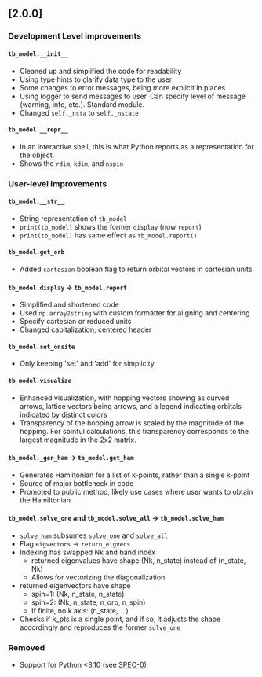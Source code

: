 ## [2.0.0]

### Development Level improvements

#### `tb_model.__init__`
- Cleaned up and simplified the code for readability
- Using type hints to clarify data type to the user
- Some changes to error messages, being more explicit in places
- Using logger to send messages to user. Can specify level of message (warning, info, etc.). Standard module.
- Changed `self._nsta` to `self._nstate`

#### `tb_model.__repr__`
- In an interactive shell, this is what Python reports as a representation for the object.
- Shows the `rdim`, `kdim`, and `nspin`

### User-level improvements

#### `tb_model.__str__`
- String representation of `tb_model`
- `print(tb_model)` shows the former `display` (now `report`)
- `print(tb_model)` has same effect as `tb_model.report()`
#### `tb_model.get_orb`
- Added `cartesian` boolean flag to return orbital vectors in cartesian units
#### `tb_model.display` -> `tb_model.report` 
- Simplified and shortened code
- Used `np.array2string` with custom formatter for aligning and centering
- Specify cartesian or reduced units
- Changed capitalization, centered header
#### `tb_model.set_onsite`
- Only keeping 'set' and 'add' for simplicity
#### `tb_model.visualize`
- Enhanced visualization, with hopping vectors showing as curved arrows, lattice vectors being arrows, and a legend indicating orbitals indicated by distinct colors
- Transparency of the hopping arrow is scaled by the magnitude of the hopping. For spinful calculations, this transparency corresponds to the largest magnitude in the 2x2 matrix.
#### `tb_model._gen_ham` -> `tb_model.get_ham`
- Generates Hamiltonian for a list of k-points, rather than a single k-point
- Source of major bottleneck in code
- Promoted to public method, likely use cases where user wants to obtain the Hamiltonian 
#### `tb_model.solve_one` and `tb_model.solve_all` -> `tb_model.solve_ham`
- `solve_ham` subsumes `solve_one` and `solve_all`
- Flag `eigvectors` -> `return_eigvecs`
- Indexing has swapped Nk and band index
  - returned eigenvalues have shape (Nk, n_state) instead of (n_state, Nk)
  - Allows for vectorizing the diagonalization
- returned eigenvectors have shape 
	- spin=1: (Nk, n_state, n_state) 
	- spin=2: (Nk, n_state, n_orb, n_spin)
	- If finite, no k axis: (n_state, ...)
- Checks if k_pts is a single point, and if so, it adjusts the shape accordingly and reproduces the former `solve_one`

### Removed 
- Support for Python <3.10 (see [SPEC-0](https://scientific-python.org/specs/spec-0000/))

